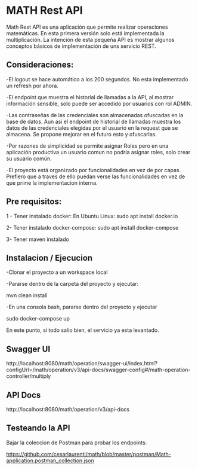 # MATH Rest API

Math Rest API es una aplicación que permite realizar operaciones matemáticas. En esta primera versión solo está implementada la multiplicación.
La intención de esta pequeña API es mostrar algunos conceptos básicos de implementación de uns servicio REST.

## Consideraciones:

-El logout se hace automático a los 200 segundos. No esta implementado un refresh por ahora.

-El endpoint que muestra el historial de llamadas a la API, al mostrar información sensible, solo puede ser accedido por usuarios con rol ADMIN.

-Las contraseñas de las credenciales son almacenadas ofuscadas en la base de datos. Aun así el endpoint de historial de llamadas muestra los datos de las credenciales elegidas por el usuario en la request que se almacena. Se propone mejorar en el futuro esto y ofuscarlas.

-Por razones de simplicidad se permite asignar Roles pero en una aplicación productiva un usuario comun no podría asignar roles, solo crear su usuario común.

-El proyecto está organizado por funcionalidades en vez de por capas. Prefiero que a traves de ello puedan verse las funcionalidades en vez de que prime la implementacion interna.


## Pre requisitos:

1 - Tener instalado docker:
En Ubuntu Linux: sudo apt install docker.io

2- Tener instalado docker-compose: sudo apt install docker-compose

3- Tener maven instalado


## Instalacion / Ejecucion

-Clonar el proyecto a un workspace local

-Pararse dentro de la carpeta del proyecto y ejecutar:

mvn clean install

-En una consola bash, pararse dentro del proyecto y ejecutar

sudo docker-compose up

En este punto, si todo salio bien, el servicio ya esta levantado.

## Swagger UI

http://localhost:8080/math/operation/swagger-ui/index.html?configUrl=/math/operation/v3/api-docs/swagger-config#/math-operation-controller/multiply

## API Docs

http://localhost:8080/math/operation/v3/api-docs

## Testeando la API

Bajar la coleccion de Postman para probar los endpoints:

https://github.com/cesarlaurenti/math/blob/master/postman/Math-application.postman_collection.json



